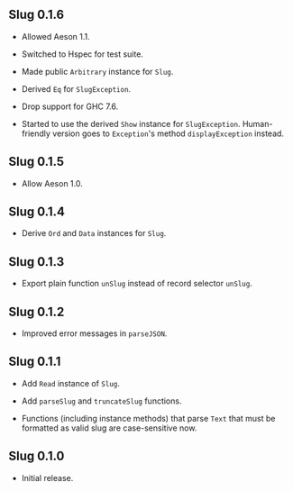 ## Slug 0.1.6

* Allowed Aeson 1.1.

* Switched to Hspec for test suite.

* Made public `Arbitrary` instance for `Slug`.

* Derived `Eq` for `SlugException`.

* Drop support for GHC 7.6.

* Started to use the derived `Show` instance for `SlugException`.
  Human-friendly version goes to `Exception`'s method `displayException`
  instead.

## Slug 0.1.5

* Allow Aeson 1.0.

## Slug 0.1.4

* Derive `Ord` and `Data` instances for `Slug`.

## Slug 0.1.3

* Export plain function `unSlug` instead of record selector `unSlug`.

## Slug 0.1.2

* Improved error messages in `parseJSON`.

## Slug 0.1.1

* Add `Read` instance of `Slug`.

* Add `parseSlug` and `truncateSlug` functions.

* Functions (including instance methods) that parse `Text` that must be
  formatted as valid slug are case-sensitive now.

## Slug 0.1.0

* Initial release.
